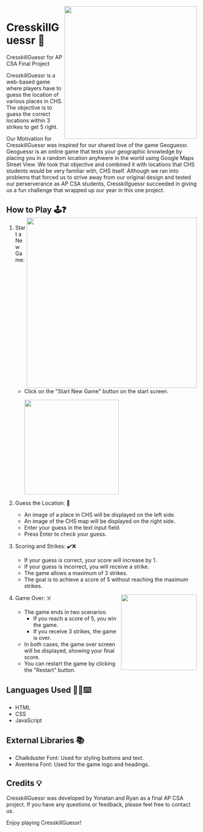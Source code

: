 <img src="https://github.com/RyanChung56/CresskillGuessr/assets/80281485/ebd699a4-2bc1-42cf-9bcd-114df187f206" align="right" width="350">

# CresskillGuessr 📍
CresskillGuessr for AP CSA Final Project

CresskillGuessr is a web-based game where players have to guess the location of various places in CHS. The objective is to guess the correct locations within 3 strikes to get 5 right.

Our Motivation for CresskillGuessr was inspired for our shared love of the game Geoguessr. Geoguessr is an online game that tests your geographic knowledge by placing you in a random location anyhwere in the world using Google Maps Street View. We took that objective and combined it with locations that CHS students would be very familiar with, CHS itself. Although we ran into problems that forced us to strive away from our original design and tested our perserverance as AP CSA students, Cresskillguessr succeeded in giving us a fun challenge that wrapped up our year in this one project. 

## How to Play 🕹️❓ <img src="https://github.com/RyanChung56/CresskillGuessr/assets/80281485/12334754-0212-4e4a-9752-400cbd5954ba" align="right" height="450">

1. Start a New Game: 
   - Click on the "Start New Game" button on the start screen. 
     
     <img src="https://github.com/RyanChung56/CresskillGuessr/assets/80281485/91338ed8-b0e9-468b-9345-7cd77b0e8eb0" width="250">

2. Guess the Location: 📌
   - An image of a place in CHS will be displayed on the left side.
   - An image of the CHS map will be displayed on the right side.
   - Enter your guess in the text input field.
   - Press Enter to check your guess.

3. Scoring and Strikes: ✔️❌
   - If your guess is correct, your score will increase by 1.
   - If your guess is incorrect, you will receive a strike.
   - The game allows a maximum of 3 strikes.
   - The goal is to achieve a score of 5 without reaching the maximum strikes.

4. Game Over: ☠️ <img src="https://github.com/RyanChung56/CresskillGuessr/assets/80281485/fa1f9e97-3172-47d8-80c7-b19105385644" align="right" height="200">
   - The game ends in two scenarios:
     - If you reach a score of 5, you win the game.
     - If you receive 3 strikes, the game is over.
   - In both cases, the game over screen will be displayed, showing your final score.
   - You can restart the game by clicking the "Restart" button.

## Languages Used 👨‍💻⌨️

- HTML
- CSS
- JavaScript

## External Libraries 📚

- Chalkduster Font: Used for styling buttons and text.
- Aventena Font: Used for the game logo and headings.

## Credits 💡

CresskillGuessr was developed by Yonatan and Ryan as a final AP CSA project. If you have any questions or feedback, please feel free to contact us.

Enjoy playing CresskillGuessr!

